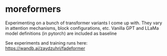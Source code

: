 # moreformers
Experimenting on a bunch of transformer variants I come up with. They vary in attention mechanisms, block configurations, etc. Vanilla GPT and LLaMa model definitions (in pytorch) are included as baseline

See experiments and training runs here:
https://wandb.ai/zaydzuhri/fadeformer

